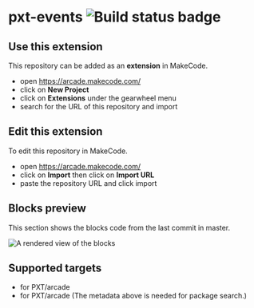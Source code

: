 # pxt-events ![Build status badge](https://github.com/howardcoria18/pxt-events/workflows/MakeCode/badge.svg)



## Use this extension

This repository can be added as an **extension** in MakeCode.

* open https://arcade.makecode.com/
* click on **New Project**
* click on **Extensions** under the gearwheel menu
* search for the URL of this repository and import

## Edit this extension

To edit this repository in MakeCode.

* open https://arcade.makecode.com/
* click on **Import** then click on **Import URL**
* paste the repository URL and click import

## Blocks preview

This section shows the blocks code from the last commit in master.

![A rendered view of the blocks](https://github.com/howardcoria18/pxt-events/raw/master/.makecode/blocks.png)

## Supported targets

* for PXT/arcade
* for PXT/arcade
(The metadata above is needed for package search.)

